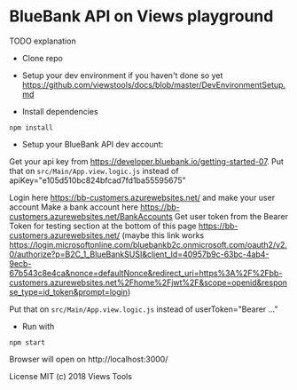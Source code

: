 # BlueBank API on Views playground

TODO explanation

- Clone repo

- Setup your dev environment if you haven't done so yet
  https://github.com/viewstools/docs/blob/master/DevEnvironmentSetup.md

- Install dependencies
```
npm install
```

- Setup your BlueBank API dev account:

Get your api key from https://developer.bluebank.io/getting-started-07.
Put that on `src/Main/App.view.logic.js` instead of apiKey="e105d510bc824bfcad7fd1ba55595675"

Login here https://bb-customers.azurewebsites.net/ and make your user account
Make a bank account here https://bb-customers.azurewebsites.net/BankAccounts
Get user token from the Bearer Token for testing section at the bottom of this
page https://bb-customers.azurewebsites.net/ (maybe this link works https://login.microsoftonline.com/bluebankb2c.onmicrosoft.com/oauth2/v2.0/authorize?p=B2C_1_BlueBankSUSI&client_Id=40957b9c-63bc-4ab4-9ecb-67b543c8e4ca&nonce=defaultNonce&redirect_uri=https%3A%2F%2Fbb-customers.azurewebsites.net%2Fhome%2Fjwt%2F&scope=openid&response_type=id_token&prompt=login)

Put that on  `src/Main/App.view.logic.js` instead of userToken="Bearer ..."

- Run with
```
npm start
```

Browser will open on http://localhost:3000/

License MIT
(c) 2018 Views Tools
